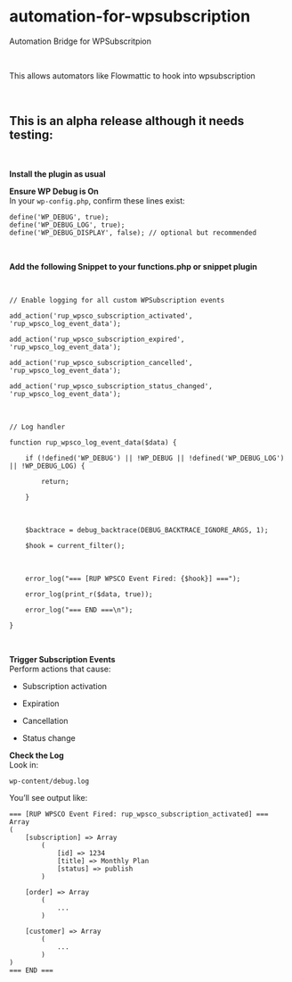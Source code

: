 automation-for-wpsubscription
=============================

Automation Bridge for WPSubscritpion

 

This allows automators like Flowmattic to hook into wpsubscription

 

This is an alpha release although it needs testing:
---------------------------------------------------

 

**Install the plugin as usual**

**Ensure WP Debug is On**  
In your `wp-config.php`, confirm these lines exist:

~~~~~~~~~~~~~~~~~~~~~~~~~~~~~~~~~~~~~~~~~~~~~~~~~~~~~~~~~~~~~~~~~~~~~~~~~~~~~~~~
define('WP_DEBUG', true);
define('WP_DEBUG_LOG', true);
define('WP_DEBUG_DISPLAY', false); // optional but recommended
~~~~~~~~~~~~~~~~~~~~~~~~~~~~~~~~~~~~~~~~~~~~~~~~~~~~~~~~~~~~~~~~~~~~~~~~~~~~~~~~

 

**Add the following Snippet to your functions.php or snippet plugin​**

 

`// Enable logging for all custom WPSubscription events`

`add_action('rup_wpsco_subscription_activated', 'rup_wpsco_log_event_data');`

`add_action('rup_wpsco_subscription_expired', 'rup_wpsco_log_event_data');`

`add_action('rup_wpsco_subscription_cancelled', 'rup_wpsco_log_event_data');`

`add_action('rup_wpsco_subscription_status_changed',
'rup_wpsco_log_event_data');`

 

`// Log handler`

`function rup_wpsco_log_event_data($data) {`

`    if (!defined('WP_DEBUG') || !WP_DEBUG || !defined('WP_DEBUG_LOG') ||
!WP_DEBUG_LOG) {`

`        return;`

`    }`

 

`    $backtrace = debug_backtrace(DEBUG_BACKTRACE_IGNORE_ARGS, 1);`

`    $hook = current_filter();`

 

`    error_log("=== [RUP WPSCO Event Fired: {$hook}] ===");`

`    error_log(print_r($data, true));`

`    error_log("=== END ===\n");`

`}`

 

**Trigger Subscription Events**  
Perform actions that cause:

-   Subscription activation

-   Expiration

-   Cancellation

-   Status change

**Check the Log**  
Look in:

~~~~~~~~~~~~~~~~~~~~~~~~~~~~~~~~~~~~~~~~~~~~~~~~~~~~~~~~~~~~~~~~~~~~~~~~~~~~~~~~
wp-content/debug.log
~~~~~~~~~~~~~~~~~~~~~~~~~~~~~~~~~~~~~~~~~~~~~~~~~~~~~~~~~~~~~~~~~~~~~~~~~~~~~~~~

You’ll see output like:

~~~~~~~~~~~~~~~~~~~~~~~~~~~~~~~~~~~~~~~~~~~~~~~~~~~~~~~~~~~~~~~~~~~~~~~~~~~~~~~~
=== [RUP WPSCO Event Fired: rup_wpsco_subscription_activated] ===
Array
(
    [subscription] => Array
        (
            [id] => 1234
            [title] => Monthly Plan
            [status] => publish
        )

    [order] => Array
        (
            ...
        )

    [customer] => Array
        (
            ...
        )
)
=== END ===
~~~~~~~~~~~~~~~~~~~~~~~~~~~~~~~~~~~~~~~~~~~~~~~~~~~~~~~~~~~~~~~~~~~~~~~~~~~~~~~~

 
